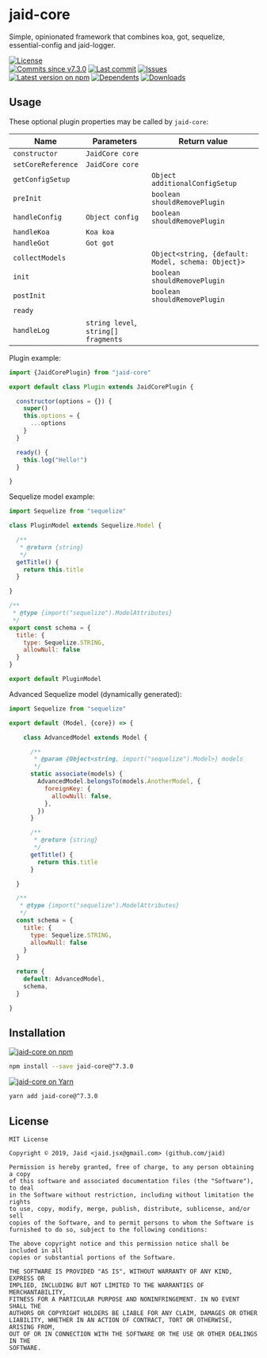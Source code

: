 # jaid-core


Simple, opinionated framework that combines koa, got, sequelize, essential-config and jaid-logger.

<a href="https://raw.githubusercontent.com/Jaid/jaid-core/master/license.txt"><img src="https://img.shields.io/github/license/Jaid/jaid-core?style=flat-square&color=success" alt="License"/></a>  
<a href="https://github.com/Jaid/jaid-core/commits"><img src="https://img.shields.io/github/commits-since/Jaid/jaid-core/v7.3.0?style=flat-square&logo=github&color=success" alt="Commits since v7.3.0"/></a> <a href="https://github.com/Jaid/jaid-core/commits"><img src="https://img.shields.io/github/last-commit/Jaid/jaid-core?style=flat-square&logo=github&color=red" alt="Last commit"/></a> <a href="https://github.com/Jaid/jaid-core/issues"><img src="https://img.shields.io/github/issues/Jaid/jaid-core?style=flat-square&logo=github&color=red" alt="Issues"/></a>  
<a href="https://npmjs.com/package/jaid-core"><img src="https://img.shields.io/npm/v/jaid-core?style=flat-square&logo=npm&label=latest%20version&color=success" alt="Latest version on npm"/></a> <a href="https://github.com/Jaid/jaid-core/network/dependents"><img src="https://img.shields.io/librariesio/dependents/npm/jaid-core?style=flat-square&logo=npm&color=red" alt="Dependents"/></a> <a href="https://npmjs.com/package/jaid-core"><img src="https://img.shields.io/npm/dm/jaid-core?style=flat-square&logo=npm&color=red" alt="Downloads"/></a>





## Usage

These optional plugin properties may be called by `jaid-core`:

Name|Parameters|Return value
---|---|---
`constructor`|`JaidCore core`
`setCoreReference`|`JaidCore core`
`getConfigSetup`||`Object additionalConfigSetup`
`preInit`||`boolean shouldRemovePlugin`
`handleConfig`|`Object config`|`boolean shouldRemovePlugin`
`handleKoa`|`Koa koa`
`handleGot`|`Got got`
`collectModels`||`Object<string, {default: Model, schema: Object}>`
`init`||`boolean shouldRemovePlugin`
`postInit`||`boolean shouldRemovePlugin`
`ready`|
`handleLog`|`string level`, `string[] fragments`|

Plugin example:

```js
import {JaidCorePlugin} from "jaid-core"

export default class Plugin extends JaidCorePlugin {

  constructor(options = {}) {
    super()
    this.options = {
      ...options
    }
  }

  ready() {
    this.log("Hello!")
  }

}
```

Sequelize model example:

```js
import Sequelize from "sequelize"

class PluginModel extends Sequelize.Model {

  /**
   * @return {string}
   */
  getTitle() {
    return this.title
  }

}

/**
 * @type {import("sequelize").ModelAttributes}
 */
export const schema = {
  title: {
    type: Sequelize.STRING,
    allowNull: false
  }
}

export default PluginModel
```

Advanced Sequelize model (dynamically generated):

```js
import Sequelize from "sequelize"

export default (Model, {core}) => {

    class AdvancedModel extends Model {

      /**
       * @param {Object<string, import("sequelize").Model>} models
       */
      static associate(models) {
        AdvancedModel.belongsTo(models.AnotherModel, {
          foreignKey: {
            allowNull: false,
          },
        })
      }

      /**
       * @return {string}
       */
      getTitle() {
        return this.title
      }

  }

  /**
   * @type {import("sequelize").ModelAttributes}
   */
  const schema = {
    title: {
      type: Sequelize.STRING,
      allowNull: false
    }
  }

  return {
    default: AdvancedModel,
    schema,
  }

}
```



## Installation
<a href="https://npmjs.com/package/jaid-core"><img src="https://img.shields.io/badge/npm-jaid--core-C23039?style=flat-square&logo=npm" alt="jaid-core on npm"/></a>
```bash
npm install --save jaid-core@^7.3.0
```
<a href="https://yarnpkg.com/package/jaid-core"><img src="https://img.shields.io/badge/Yarn-jaid--core-2F8CB7?style=flat-square&logo=yarn&logoColor=white" alt="jaid-core on Yarn"/></a>
```bash
yarn add jaid-core@^7.3.0
```









## License
```text
MIT License

Copyright © 2019, Jaid <jaid.jsx@gmail.com> (github.com/jaid)

Permission is hereby granted, free of charge, to any person obtaining a copy
of this software and associated documentation files (the "Software"), to deal
in the Software without restriction, including without limitation the rights
to use, copy, modify, merge, publish, distribute, sublicense, and/or sell
copies of the Software, and to permit persons to whom the Software is
furnished to do so, subject to the following conditions:

The above copyright notice and this permission notice shall be included in all
copies or substantial portions of the Software.

THE SOFTWARE IS PROVIDED "AS IS", WITHOUT WARRANTY OF ANY KIND, EXPRESS OR
IMPLIED, INCLUDING BUT NOT LIMITED TO THE WARRANTIES OF MERCHANTABILITY,
FITNESS FOR A PARTICULAR PURPOSE AND NONINFRINGEMENT. IN NO EVENT SHALL THE
AUTHORS OR COPYRIGHT HOLDERS BE LIABLE FOR ANY CLAIM, DAMAGES OR OTHER
LIABILITY, WHETHER IN AN ACTION OF CONTRACT, TORT OR OTHERWISE, ARISING FROM,
OUT OF OR IN CONNECTION WITH THE SOFTWARE OR THE USE OR OTHER DEALINGS IN THE
SOFTWARE.
```
